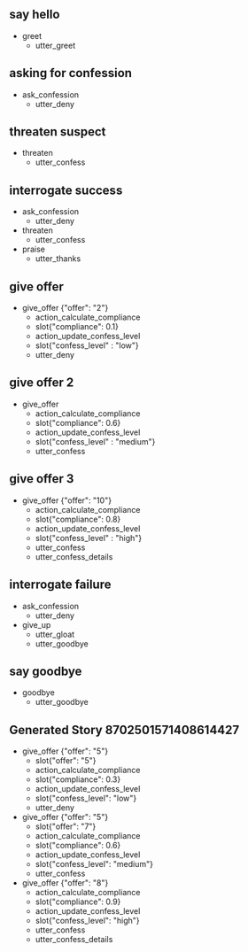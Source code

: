 ## say hello
* greet
  - utter_greet

## asking for confession
* ask_confession
  - utter_deny

## threaten suspect
* threaten
  - utter_confess

## interrogate success
* ask_confession 
  - utter_deny
* threaten
  - utter_confess
* praise
  - utter_thanks

## give offer
* give_offer {"offer": "2"}
  - action_calculate_compliance
  - slot{"compliance": 0.1}
  - action_update_confess_level
  - slot{"confess_level" : "low"}
  - utter_deny

## give offer 2
* give_offer
  - action_calculate_compliance
  - slot{"compliance": 0.6}
  - action_update_confess_level
  - slot{"confess_level" : "medium"}
  - utter_confess

## give offer 3
* give_offer {"offer": "10"}
  - action_calculate_compliance
  - slot{"compliance": 0.8}
  - action_update_confess_level
  - slot{"confess_level" : "high"}
  - utter_confess
  - utter_confess_details

## interrogate failure
* ask_confession 
  - utter_deny
* give_up
  - utter_gloat
  - utter_goodbye

## say goodbye
* goodbye
  - utter_goodbye

## Generated Story 8702501571408614427
* give_offer {"offer": "5"}
    - slot{"offer": "5"}
    - action_calculate_compliance
    - slot{"compliance": 0.3}
    - action_update_confess_level
    - slot{"confess_level": "low"}
    - utter_deny
* give_offer {"offer": "5"}
    - slot{"offer": "7"}
    - action_calculate_compliance
    - slot{"compliance": 0.6}
    - action_update_confess_level
    - slot{"confess_level": "medium"}
    - utter_confess
* give_offer {"offer": "8"}
    - action_calculate_compliance
    - slot{"compliance": 0.9}
    - action_update_confess_level
    - slot{"confess_level": "high"}
    - utter_confess
    - utter_confess_details

